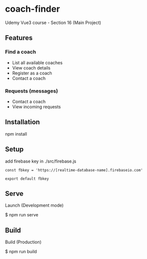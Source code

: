 # coach-finder

Udemy Vue3 course - Section 16 (Main Project)

## Features

### Find a coach

- List all available coaches
- View coach details
- Register as a coach
- Contact a coach

### Requests (messages)

- Contact a coach
- View incoming requests

## Installation

npm install

## Setup

add firebase key in ./src/firebase.js

```
const fbkey = 'https://[realtime-database-name].firebaseio.com'

export default fbkey
```
## Serve

Launch (Development mode)

  $ npm run serve

## Build

Build (Production)

  $ npm run build
